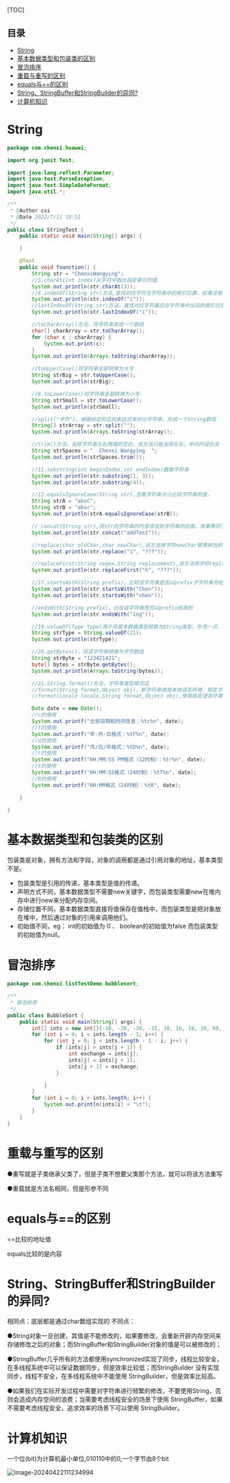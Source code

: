[TOC]
## 目录
- [String](#String)
- [基本数据类型和包装类的区别](#基本数据类型和包装类的区别)
- [冒泡排序](#冒泡排序)
- [重载与重写的区别](#重载与重写的区别)
- [equals与==的区别](#equals与的区别)
- [String、StringBuffer和StringBuilder的异同?](#StringStringBuffer和StringBuilder的异同)
- [计算机知识](#计算机知识)

# String

```java
package com.chenxi.huawei;

import org.junit.Test;

import java.lang.reflect.Parameter;
import java.text.ParseException;
import java.text.SimpleDateFormat;
import java.util.*;

/**
 * @Author cxi
 * @Date 2022/7/11 18:51
 */
public class StringTest {
    public static void main(String[] args) {

    }

    @Test
    public void founction() {
        String str = "ChenxiWangying";
        //3.charAt(int index)从字符中取出指定索引的值
        System.out.println(str.charAt(3));
        //4.indexOf(String str)方法,查找对应字符在字符串中的索引位置，如果没有则返回-1，常与3配合使用，
        System.out.println(str.indexOf("i"));
        //lastIndexOf(String str)方法，查找对应字符最后在字符串中出现的索引位置，如果没有则返回-1
        System.out.println(str.lastIndexOf("i"));

        //toCharArray()方法，将字符串变成一个数组
        char[] charArray = str.toCharArray();
        for (char c : charArray) {
            System.out.print(c);
        }
        System.out.println(Arrays.toString(charArray));

        //toUpperCase()将字符串全部转换为大写
        String strBig = str.toUpperCase();
        System.out.println(strBig);

        //8.toLowerCase()将字符串全部转换为小写
        String strSmall = str.toLowerCase();
        System.out.println(strSmall);

        //split("字符")，根据给定的正则表达式来拆分字符串，形成一个String数组
        String[] strArray = str.split("");
        System.out.println(Arrays.toString(strArray));

        //trim()方法，去除字符串左右两端的空白，该方法只能去除左右，中间的没办法
        String strSpaces = "  Chenxi Wangying  ";
        System.out.println(strSpaces.trim());

        //11.substring(int beginIndex,int endIndex)截取字符串
        System.out.println(str.substring(1, 3));
        System.out.println(str.substring(4));

        //12.equalsIgnoreCase(String str),忽略字符串大小比较字符串的值，
        String strA = "absC";
        String strB = "absc";
        System.out.println(strA.equalsIgnoreCase(strB));

        // concat(String str),将str的字符串的内容添加到字符串的后面，效果等同于+
        System.out.println(str.concat("addTest"));

        //replace(char oldChar,char newChar),该方法用字符newChar替换掉当前字符串中所有的oldChar。
        System.out.println(str.replace("i", "???"));

        //replaceFirst(String regex,String replacement),该方法用字符replacement替换掉当前字符串中第一个匹配regex。
        System.out.println(str.replaceFirst("h", "???"));

        //17.startsWith(String prefix)，比较该字符串是否以prefix子字符串开始的
        System.out.println(str.startsWith("Chen"));
        System.out.println(str.startsWith("chen"));

        //endsWith(String prefix)，比较该字符串是否以prefix结尾的
        System.out.println(str.endsWith("ing"));

        //19.valueOf(Type type)用于将基本数据类型转换为String类型，补充一点，type不能为null，不然会报空指针异常
        String strType = String.valueOf(21);
        System.out.println(strType);

        //20.getBytes()，将该字符串转换为字节数组
        String strByte = "123421421";
        byte[] bytes = strByte.getBytes();
        System.out.println(Arrays.toString(bytes));

        //21.String.format()方法，字符串类型格式话
        //format(String format,Object obj)，新字符串使用本地语言环境，制定字符串格式和参数生成格式的新字符串
        //format(Locale locale,String format,Object obj),使用指定语言环境，制定字符串格式和参数生成格式的新字符串

        Date date = new Date();
        //c的使用
        System.out.printf("全部日期和时间信息：%tc%n", date);
        //f的使用
        System.out.printf("年-月-日格式：%tF%n", date);
        //d的使用
        System.out.printf("月/日/年格式：%tD%n", date);
        //r的使用
        System.out.printf("HH:MM:SS PM格式（12时制）：%tr%n", date);
        //t的使用
        System.out.printf("HH:MM:SS格式（24时制）：%tT%n", date);
        //R的使用
        System.out.printf("HH:MM格式（24时制）：%tR", date);

    }

}
```

# 基本数据类型和包装类的区别

包装类是对象，拥有方法和字段，对象的调用都是通过引用对象的地址，基本类型不是。

- 包装类型是引用的传递，基本类型是值的传递。
- 声明方式不同，基本数据类型不需要new关键字，而包装类型需要new在堆内存中进行new来分配内存空间。
- 存储位置不同，基本数据类型直接将值保存在值栈中，而包装类型是把对象放在堆中，然后通过对象的引用来调用他们。
- 初始值不同，eg： int的初始值为 0 、 boolean的初始值为false 而包装类型的初始值为null。

# 冒泡排序

```java
package com.chenxi.listTestDemo.bubblesort;

/**
 * 冒泡排序
 */
public class BubbleSort {
    public static void main(String[] args) {
        int[] ints = new int[]{-10, -20, -30, -15, 10, 16, 18, 19, 60, 45, 88};
        for (int i = 0; i < ints.length - 1; i++) {
            for (int j = 0; j < ints.length - 1 - i; j++) {
                if (ints[j] > ints[j + 1]) {
                    int exchange = ints[j];
                    ints[j] = ints[j + 1];
                    ints[j + 1] = exchange;
                }

            }
        }
        for (int i = 0; i < ints.length; i++) {
            System.out.println(ints[i] + "\t");
        }
    }
}
```

# 重载与重写的区别

●重写就是子类继承父类了，但是子类不想要父类那个方法，就可以将该方法重写

●重载就是方法名相同，但是形参不同

# equals与==的区别

==比较的地址值

equals比较的是内容

# String、StringBuffer和StringBuilder的异同?

相同点：底层都是通过char数组实现的 不同点：

●String对象一旦创建，其值是不能修改的，如果要修改，会重新开辟内存空间来存储修改之后的对象；而StringBuffer和StringBuilder对象的值是可以被修改的；

●StringBuffer几乎所有的方法都使用synchronized实现了同步，线程比较安全，在多线程系统中可以保证数据同步，但是效率比较低；而StringBuilder 没有实现同步，线程不安全，在多线程系统中不能使用 StringBuilder，但是效率比较高。

●如果我们在实际开发过程中需要对字符串进行频繁的修改，不要使用String，否则会造成内存空间的浪费；当需要考虑线程安全的场景下使用 StringBuffer，如果不需要考虑线程安全，追求效率的场景下可以使用 StringBuilder。

# 计算机知识

一个位(bit)为计算机最小单位,010110中的0,一个字节由8个bit

![image-20240422111234994](img/image-20240422111234994.png)
